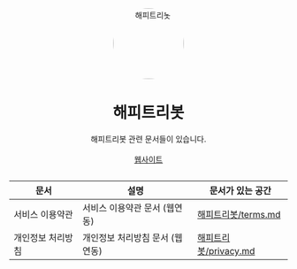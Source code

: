 <div align="center">
    <img src="https://htb.htlab.kr/static/images/logo.png" alt="해피트리봇" height="128" style="border-radius: 50%">
    <h1>해피트리봇</h1>
</div>
<div align="center">
    해피트리봇 관련 문서들이 있습니다.
    <br><br>
    <a href="https://htb.teamht.xyz/">웹사이트</a>
</div>

##

| 문서       | 설명           | 문서가 있는 공간                        |
|----------|--------------|----------------------------------|
| 서비스 이용약관 | 서비스 이용약관 문서 (웹연동)  | [해피트리봇/terms.md](./terms.md)     |
| 개인정보 처리방침 | 개인정보 처리방침 문서 (웹연동) | [해피트리봇/privacy.md](./privacy.md) |
